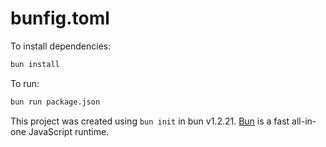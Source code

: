 # bunfig.toml

To install dependencies:

```bash
bun install
```

To run:

```bash
bun run package.json
```

This project was created using `bun init` in bun v1.2.21. [Bun](https://bun.com) is a fast all-in-one JavaScript runtime.
